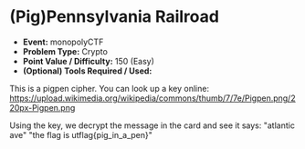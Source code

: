 # (Pig)Pennsylvania Railroad
* **Event:** monopolyCTF
* **Problem Type:** Crypto
* **Point Value / Difficulty:** 150 (Easy)
* **(Optional) Tools Required / Used:**

This is a pigpen cipher. You can look up a key online: https://upload.wikimedia.org/wikipedia/commons/thumb/7/7e/Pigpen.png/220px-Pigpen.png

Using the key, we decrypt the message in the card and see it says:
"atlantic ave"
"the flag is utflag{pig_in_a_pen}"
